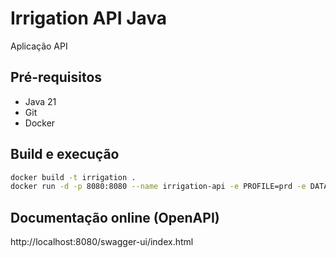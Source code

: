 # Irrigation API Java

Aplicação API

## Pré-requisitos

- Java 21
- Git
- Docker

## Build e execução

```sh
docker build -t irrigation .
docker run -d -p 8080:8080 --name irrigation-api -e PROFILE=prd -e DATABASE_URL=jdbc:sqlite:file:irrigation.db irrigation
```


## Documentação online (OpenAPI)

http://localhost:8080/swagger-ui/index.html